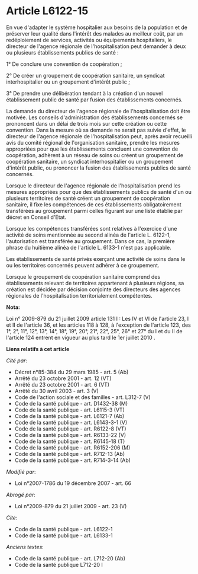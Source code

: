 # Article L6122-15

En vue d'adapter le système hospitalier aux besoins de la population et de préserver leur qualité dans l'intérêt des malades
au meilleur coût, par un redéploiement de services, activités ou équipements hospitaliers, le directeur de l'agence régionale
de l'hospitalisation peut demander à deux ou plusieurs établissements publics de santé : 

1° De conclure une convention de coopération ; 

2° De créer un groupement de coopération sanitaire, un syndicat interhospitalier ou un groupement d'intérêt public ; 

3° De prendre une délibération tendant à la création d'un nouvel établissement public de santé par fusion des établissements
concernés. 

La demande du directeur de l'agence régionale de l'hospitalisation doit être motivée. Les conseils d'administration des
établissements concernés se prononcent dans un délai de trois mois sur cette création ou cette convention. Dans la mesure où
sa demande ne serait pas suivie d'effet, le directeur de l'agence régionale de l'hospitalisation peut, après avoir recueilli
avis du comité régional de l'organisation sanitaire, prendre les mesures appropriées pour que les établissements concluent
une convention de coopération, adhèrent à un réseau de soins ou créent un groupement de coopération sanitaire, un syndicat
interhospitalier ou un groupement d'intérêt public, ou prononcer la fusion des établissements publics de santé concernés. 

Lorsque le directeur de l'agence régionale de l'hospitalisation prend les mesures appropriées pour que des établissements
publics de santé d'un ou plusieurs territoires de santé créent un groupement de coopération sanitaire, il fixe les
compétences de ces établissements obligatoirement transférées au groupement parmi celles figurant sur une liste établie par
décret en Conseil d'Etat. 

Lorsque les compétences transférées sont relatives à l'exercice d'une activité de soins mentionnée au second alinéa de
l'article L. 6122-1, l'autorisation est transférée au groupement. Dans ce cas, la première phrase du huitième alinéa de
l'article L. 6133-1 n'est pas applicable. 

Les établissements de santé privés exerçant une activité de soins dans le ou les territoires concernés peuvent adhérer à ce
groupement. 

Lorsque le groupement de coopération sanitaire comprend des établissements relevant de territoires appartenant à plusieurs
régions, sa création est décidée par décision conjointe des directeurs des agences régionales de l'hospitalisation
territorialement compétentes.

**Nota:**

Loi n° 2009-879 du 21 juillet 2009 article 131 I : Les IV et VI de l'article 23, I et II de l'article 36, et les articles 118
à 128, à l'exception de l'article 123, des 1°, 2°, 11°, 12°, 13°, 14°, 18°, 19°, 20°, 21°, 22°, 25°, 26° et 27° du I et du II
de l'article 124 entrent en vigueur au plus tard le 1er juillet 2010
.

**Liens relatifs à cet article**

_Cité par_:

  - Décret n°85-384 du 29 mars 1985 - art. 5 (Ab)
  - Arrêté du 23 octobre 2001 - art. 12 (VT)
  - Arrêté du 23 octobre 2001 - art. 6 (VT)
  - Arrêté du 30 avril 2003 - art. 3 (V)
  - Code de l'action sociale et des familles - art. L312-7 (V)
  - Code de la santé publique - art. D1432-38 (M)
  - Code de la santé publique - art. L6115-3 (VT)
  - Code de la santé publique - art. L6121-7 (Ab)
  - Code de la santé publique - art. L6143-3-1 (V)
  - Code de la santé publique - art. R6122-8 (VT)
  - Code de la santé publique - art. R6133-22 (V)
  - Code de la santé publique - art. R6145-18 (T)
  - Code de la santé publique - art. R6152-206 (M)
  - Code de la santé publique - art. R712-13 (Ab)
  - Code de la santé publique - art. R714-3-14 (Ab)

_Modifié par_:

  - Loi n°2007-1786 du 19 décembre 2007 - art. 66

_Abrogé par_:

  - Loi n°2009-879 du 21 juillet 2009 - art. 23 (V)

_Cite_:

  - Code de la santé publique - art. L6122-1
  - Code de la santé publique - art. L6133-1

_Anciens textes_:

  - Code de la santé publique - art. L712-20 (Ab)
  - Code de la santé publique L712-20 I
